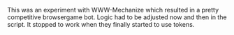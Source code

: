 This was an experiment with WWW-Mechanize which resulted in a pretty competitive browsergame bot. Logic had to be adjusted now and then in the script. It stopped to work when they finally started to use tokens.
